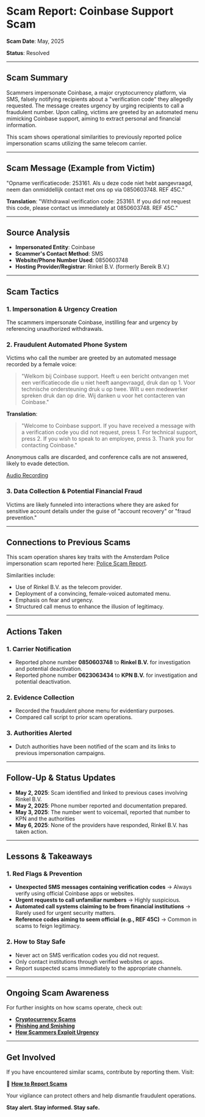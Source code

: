# Scam Report: Coinbase Support Scam

**Scam Date**: May, 2025

**Status**: Resolved

---

## Scam Summary

Scammers impersonate Coinbase, a major cryptocurrency platform, via SMS, falsely notifying recipients about a "verification code" they allegedly requested. The message creates urgency by urging recipients to call a fraudulent number. Upon calling, victims are greeted by an automated menu mimicking Coinbase support, aiming to extract personal and financial information.

This scam shows operational similarities to previously reported police impersonation scams utilizing the same telecom carrier.

---

## Scam Message (Example from Victim)

"Opname verificatiecode: 253161. Als u deze code niet hebt aangevraagd, neem dan onmiddellijk contact met ons op via 0850603748. REF 45C."

**Translation**:
"Withdrawal verification code: 253161. If you did not request this code, please contact us immediately at 0850603748. REF 45C."

---

## Source Analysis

* **Impersonated Entity**: Coinbase
* **Scammer's Contact Method**: SMS
* **Website/Phone Number Used**: 0850603748
* **Hosting Provider/Registrar**: Rinkel B.V. (formerly Bereik B.V.)

---

## Scam Tactics

### 1. Impersonation & Urgency Creation

The scammers impersonate Coinbase, instilling fear and urgency by referencing unauthorized withdrawals.

### 2. Fraudulent Automated Phone System

Victims who call the number are greeted by an automated message recorded by a female voice:

> "Welkom bij Coinbase support. Heeft u een bericht ontvangen met een verificatiecode die u niet heeft aangevraagd, druk dan op 1. Voor technische ondersteuning druk u op twee. Wilt u een medewerker spreken druk dan op drie. Wij danken u voor het contacteren van Coinbase."

**Translation**:

> "Welcome to Coinbase support. If you have received a message with a verification code you did not request, press 1. For technical support, press 2. If you wish to speak to an employee, press 3. Thank you for contacting Coinbase."

Anonymous calls are discarded, and conference calls are not answered, likely to evade detection.

[Audio Recording](./0850603748.mp3)

### 3. Data Collection & Potential Financial Fraud

Victims are likely funneled into interactions where they are asked for sensitive account details under the guise of "account recovery" or "fraud prevention."

---

## Connections to Previous Scams

This scam operation shares key traits with the Amsterdam Police impersonation scam reported here: [Police Scam Report](https://github.com/ScamSleuth/ScamSleuth-Resource-Center/blob/main/politie%20%2B31202101743/README.MD).

Similarities include:

* Use of Rinkel B.V. as the telecom provider.
* Deployment of a convincing, female-voiced automated menu.
* Emphasis on fear and urgency.
* Structured call menus to enhance the illusion of legitimacy.

---

## Actions Taken

### 1. Carrier Notification

* Reported phone number **0850603748** to **Rinkel B.V.** for investigation and potential deactivation.
* Reported phone number **0623063434** to **KPN B.V.** for investigation and potential deactivation.

### 2. Evidence Collection

* Recorded the fraudulent phone menu for evidentiary purposes.
* Compared call script to prior scam operations.

### 3. Authorities Alerted

* Dutch authorities have been notified of the scam and its links to previous impersonation campaigns.

---

## Follow-Up & Status Updates

* **May 2, 2025**: Scam identified and linked to previous cases involving Rinkel B.V.
* **May 2, 2025**: Phone number reported and documentation prepared.
* **May 3, 2025**: The number went to voicemail, reported that number to KPN and the authorities
* **May 6, 2025**: None of the providers have responded, Rinkel B.V. has taken action.

---

## Lessons & Takeaways

### 1. Red Flags & Prevention

* **Unexpected SMS messages containing verification codes** → Always verify using official Coinbase apps or websites.
* **Urgent requests to call unfamiliar numbers** → Highly suspicious.
* **Automated call systems claiming to be from financial institutions** → Rarely used for urgent security matters.
* **Reference codes aiming to seem official (e.g., REF 45C)** → Common in scams to feign legitimacy.

### 2. How to Stay Safe

* Never act on SMS verification codes you did not request.
* Only contact institutions through verified websites or apps.
* Report suspected scams immediately to the appropriate channels.

---

## Ongoing Scam Awareness

For further insights on how scams operate, check out:

* [**Cryptocurrency Scams**](../General/CryptoScam.md)
* [**Phishing and Smishing**](../General/Phishing_Smishing.md)
* [**How Scammers Exploit Urgency**](../General/Scammer_Tactics.md)

---

## Get Involved

If you have encountered similar scams, contribute by reporting them.
Visit:

🔹 [**How to Report Scams**](../General/GetInvolved.md)

Your vigilance can protect others and help dismantle fraudulent operations.

**Stay alert. Stay informed. Stay safe.**
